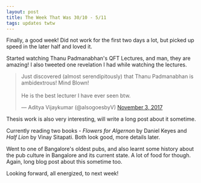 ```yaml
---
layout: post
title: The Week That Was 30/10 - 5/11
tags: updates twtw
---
```


Finally, a good week! Did not work for the first two days a lot, but picked up speed in the later half and loved it. 

Started watching Thanu Padmanabhan's QFT Lectures, and man, they are amazing! I also tweeted one revelation I had while watching the lectures.

<blockquote class="twitter-tweet" data-lang="en"><p lang="en" dir="ltr">Just discovered (almost serendipitously) that Thanu Padmanabhan is ambidextrous! Mind Blown!<br><br>He is the best lecturer I have ever seen btw.</p>&mdash; Aditya Vijaykumar (@alsogoesbyV) <a href="https://twitter.com/alsogoesbyV/status/926490147868196864?ref_src=twsrc%5Etfw">November 3, 2017</a></blockquote>
<script async src="https://platform.twitter.com/widgets.js" charset="utf-8"></script>

Thesis work is also very interesting, will write a long post about it sometime.

Currently reading two books - _Flowers for Algernon_ by Daniel Keyes and _Half Lion_ by Vinay Sitapati. Both look good, more details later.

Went to one of Bangalore's oldest pubs, and also learnt some history about the pub culture in Bangalore and its current state. A lot of food for though. Again, long blog post about this sometime too.

Looking forward, all energized, to next week!